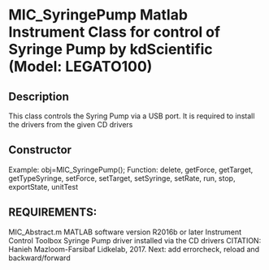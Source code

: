 # MIC_SyringePump Matlab Instrument Class for control of Syringe Pump by kdScientific (Model: LEGATO100)
## Description
This class controls the Syring Pump via a USB port. It is required to
install the drivers from the given CD drivers
## Constructor
Example: obj=MIC_SyringePump();
Function: delete, getForce, getTarget, getTypeSyringe, setForce,
setTarget, setSyringe, setRate, run, stop, exportState, unitTest
## REQUIREMENTS:
MIC_Abstract.m
MATLAB software version R2016b or later
Instrument Control Toolbox
Syringe Pump driver installed via the CD drivers
CITATION: Hanieh Mazloom-Farsibaf  Lidkelab, 2017.
Next: add errorcheck, reload and backward/forward
